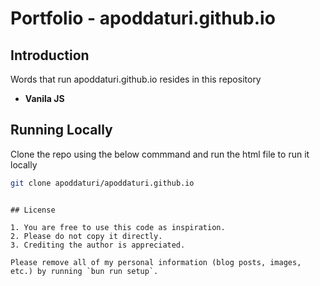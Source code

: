 # Portfolio - apoddaturi.github.io

## Introduction
Words that run apoddaturi.github.io resides in this repository

- **Vanila JS**

## Running Locally

Clone the repo using the below commmand and run the html file to run it locally

```bash
git clone apoddaturi/apoddaturi.github.io
```

```

## License

1. You are free to use this code as inspiration.
2. Please do not copy it directly.
3. Crediting the author is appreciated.

Please remove all of my personal information (blog posts, images, etc.) by running `bun run setup`.
